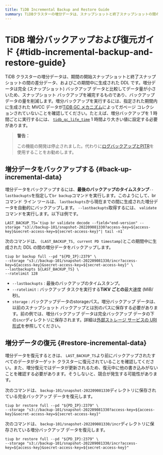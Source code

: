 ```yaml
---
title: TiDB Incremental Backup and Restore Guide
summary: TiDBクラスターの増分データは、スナップショットと終了スナップショットの間の差分データとDDLです。増分データはスナップショットバックアップを補完し、データ量を削減します。増分バックアップを実行するには、MVCCデータがTiDB GCメカニズムによってガベージコレクションされていないことを確認してください。増分データをバックアップするには、--lastbackuptsを指定してbr backupコマンドを実行します。増分データの復元時には、他の書き込みがないことを確認してください。
---
```


# TiDB 増分バックアップおよび復元ガイド {#tidb-incremental-backup-and-restore-guide}

TiDB クラスターの増分データは、期間の開始スナップショットと終了スナップショットの間の差分データ、およびこの期間中に生成された DDL です。増分データは完全 (スナップショット) バックアップ データと比較してデータ量が小さいため、スナップショット バックアップを補完するものであり、バックアップ データの量を削減します。増分バックアップを実行するには、指定された期間内に生成された MVCC データが[TiDB GC メカニズム](/garbage-collection-overview.md)によってガベージ コレクションされていないことを確認してください。たとえば、増分バックアップを 1 時間ごとに実行するには、 [`tidb_gc_life_time`](/system-variables.md#tidb_gc_life_time-new-in-v50) 1 時間より大きい値に設定する必要があります。

> **警告：**
>
> この機能の開発は停止されました。代わりに[ログバックアップとPITR](/br/br-pitr-guide.md)を使用することをお勧めします。

## 増分データをバックアップする {#back-up-incremental-data}

増分データをバックアップするには、**最後のバックアップのタイムスタンプ**`--lastbackupts`を指定して`br backup`コマンドを実行します。このようにして、br コマンド ライン ツールは、 `lastbackupts`から現在までの間に生成された増分データを自動的にバックアップします。 `--lastbackupts`取得するには、 `validate`コマンドを実行します。以下は例です。

```shell
LAST_BACKUP_TS=`tiup br validate decode --field="end-version" --storage "s3://backup-101/snapshot-202209081330?access-key=${access-key}&secret-access-key=${secret-access-key}"| tail -n1`
```

次のコマンドは、 `(LAST_BACKUP_TS, current PD timestamp]`とこの期間中に生成された DDL の間の増分データをバックアップします。

```shell
tiup br backup full --pd "${PD_IP}:2379" \
--storage "s3://backup-101/snapshot-202209081330/incr?access-key=${access-key}&secret-access-key=${secret-access-key}" \
--lastbackupts ${LAST_BACKUP_TS} \
--ratelimit 128
```

-   `--lastbackupts` : 最後のバックアップのタイムスタンプ。
-   `--ratelimit` : バックアップ タスクを実行する**TiKV ごとの**最大速度 (MiB/秒)。
-   `storage` : バックアップデータのstorageパス。増分バックアップ データは、以前のスナップショット バックアップとは別のパスに保存する必要があります。前の例では、増分バックアップ データは完全バックアップ データの下の`incr`ディレクトリに保存されます。詳細は[外部ストレージ サービスの URI 形式](/external-storage-uri.md)を参照してください。

## 増分データの復元 {#restore-incremental-data}

増分データを復元するときは、 `LAST_BACKUP_TS`より前にバックアップされたすべてのデータがターゲット クラスターに復元されていることを確認してください。また、増分復元ではデータが更新されるため、復元中に他の書き込みがないことを確認する必要があります。そうしないと、競合が発生する可能性があります。

次のコマンドは、 `backup-101/snapshot-202209081330`ディレクトリに保存されている完全バックアップ データを復元します。

```shell
tiup br restore full --pd "${PD_IP}:2379" \
--storage "s3://backup-101/snapshot-202209081330?access-key=${access-key}&secret-access-key=${secret-access-key}"
```

次のコマンドは、 `backup-101/snapshot-202209081330/incr`ディレクトリに保存されている増分バックアップ データを復元します。

```shell
tiup br restore full --pd "${PD_IP}:2379" \
--storage "s3://backup-101/snapshot-202209081330/incr?access-key=${access-key}&secret-access-key=${secret-access-key}"
```
